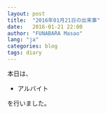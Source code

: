 ```yaml
---
layout: post
title:  "2016年01月21日の出来事"
date:   2016-01-21 22:00
author: "FUNABARA Masao"
lang: "ja"
categories: blog
tags: diary
---
```


本日は、

* アルバイト

を行いました。
